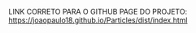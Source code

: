 LINK CORRETO PARA O GITHUB PAGE DO PROJETO:
https://joaopaulo18.github.io/Particles/dist/index.html

